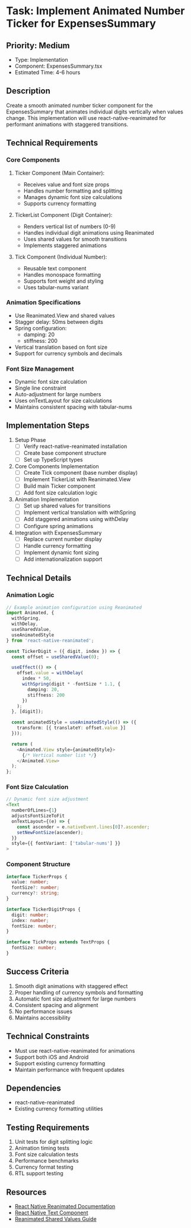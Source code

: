 # Task: Implement Animated Number Ticker for ExpensesSummary

## Priority: Medium

- Type: Implementation
- Component: ExpensesSummary.tsx
- Estimated Time: 4-6 hours

## Description

Create a smooth animated number ticker component for the ExpensesSummary that animates individual digits vertically when values change. This implementation will use react-native-reanimated for performant animations with staggered transitions.

## Technical Requirements

### Core Components

1. Ticker Component (Main Container):
   - Receives value and font size props
   - Handles number formatting and splitting
   - Manages dynamic font size calculations
   - Supports currency formatting

2. TickerList Component (Digit Container):
   - Renders vertical list of numbers (0-9)
   - Handles individual digit animations using Reanimated
   - Uses shared values for smooth transitions
   - Implements staggered animations

3. Tick Component (Individual Number):
   - Reusable text component
   - Handles monospace formatting
   - Supports font weight and styling
   - Uses tabular-nums variant

### Animation Specifications

- Use Reanimated.View and shared values
- Stagger delay: 50ms between digits
- Spring configuration:
  - damping: 20
  - stiffness: 200
- Vertical translation based on font size
- Support for currency symbols and decimals

### Font Size Management

- Dynamic font size calculation
- Single line constraint
- Auto-adjustment for large numbers
- Uses onTextLayout for size calculations
- Maintains consistent spacing with tabular-nums

## Implementation Steps

1. Setup Phase
   - [ ] Verify react-native-reanimated installation
   - [ ] Create base component structure
   - [ ] Set up TypeScript types

2. Core Components Implementation
   - [ ] Create Tick component (base number display)
   - [ ] Implement TickerList with Reanimated.View
   - [ ] Build main Ticker component
   - [ ] Add font size calculation logic

3. Animation Implementation
   - [ ] Set up shared values for transitions
   - [ ] Implement vertical translation with withSpring
   - [ ] Add staggered animations using withDelay
   - [ ] Configure spring animations

4. Integration with ExpensesSummary
   - [ ] Replace current number display
   - [ ] Handle currency formatting
   - [ ] Implement dynamic font sizing
   - [ ] Add internationalization support

## Technical Details

### Animation Logic

```typescript
// Example animation configuration using Reanimated
import Animated, {
  withSpring,
  withDelay,
  useSharedValue,
  useAnimatedStyle
} from 'react-native-reanimated';

const TickerDigit = ({ digit, index }) => {
  const offset = useSharedValue(0);

  useEffect(() => {
    offset.value = withDelay(
      index * 50,
      withSpring(digit * -fontSize * 1.1, {
        damping: 20,
        stiffness: 200
      })
    );
  }, [digit]);

  const animatedStyle = useAnimatedStyle(() => ({
    transform: [{ translateY: offset.value }]
  }));

  return (
    <Animated.View style={animatedStyle}>
      {/* Vertical number list */}
    </Animated.View>
  );
};
```

### Font Size Calculation

```typescript
// Dynamic font size adjustment
<Text
  numberOfLines={1}
  adjustsFontSizeToFit
  onTextLayout={(e) => {
    const ascender = e.nativeEvent.lines[0]?.ascender;
    setNewFontSize(ascender);
  }}
  style={{ fontVariant: ['tabular-nums'] }}
>
```

### Component Structure

```typescript
interface TickerProps {
  value: number;
  fontSize?: number;
  currency?: string;
}

interface TickerDigitProps {
  digit: number;
  index: number;
  fontSize: number;
}

interface TickProps extends TextProps {
  fontSize: number;
}
```

## Success Criteria

1. Smooth digit animations with staggered effect
2. Proper handling of currency symbols and formatting
3. Automatic font size adjustment for large numbers
4. Consistent spacing and alignment
5. No performance issues
6. Maintains accessibility

## Technical Constraints

- Must use react-native-reanimated for animations
- Support both iOS and Android
- Support existing currency formatting
- Maintain performance with frequent updates

## Dependencies

- react-native-reanimated
- Existing currency formatting utilities

## Testing Requirements

1. Unit tests for digit splitting logic
2. Animation timing tests
3. Font size calculation tests
4. Performance benchmarks
5. Currency format testing
6. RTL support testing

## Resources

- [React Native Reanimated Documentation](https://docs.swmansion.com/react-native-reanimated/)
- [React Native Text Component](https://reactnative.dev/docs/text)
- [Reanimated Shared Values Guide](https://docs.swmansion.com/react-native-reanimated/docs/fundamentals/shared-values)

